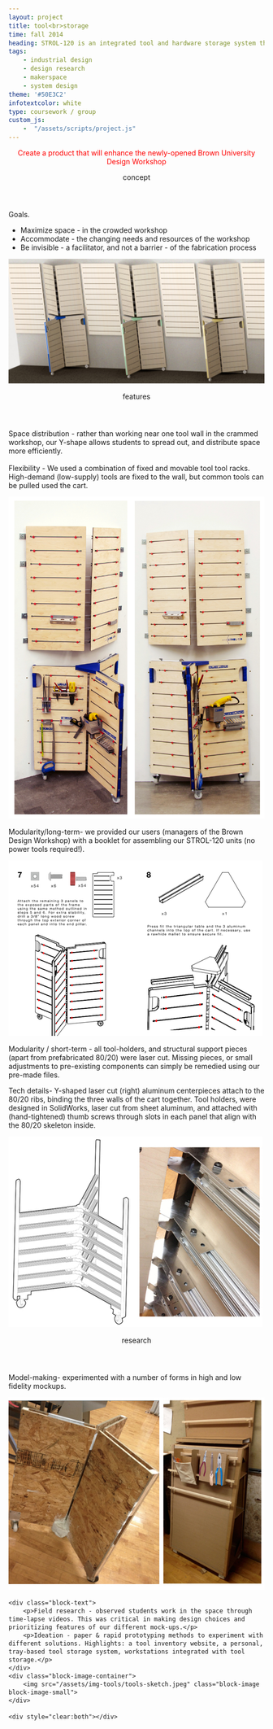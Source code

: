 ```yaml
---
layout: project
title: tool<br>storage
time: fall 2014
heading: STROL-120 is an integrated tool and hardware storage system that I  designed, prototyped and constructed over the course of a semester with Danica Mitchell, Patricia Dranoff, and Connor Lynch. The system was designed to accommodate a new makerspace at Brown University. Though my (making) focus has shifted to digital design, this project provided me a valuable foundation in design research.
tags:
    - industrial design
    - design research
    - makerspace
    - system design
theme: '#50E3C2'
infotextcolor: white
type: coursework / group
custom_js:     
    -  "/assets/scripts/project.js"
---
```



<section class="intro block">
    <div class="intro-text block-text" style="color:red">
        <p style="text-align: center"> Create a product that will enhance the newly-opened Brown University Design&nbsp;Workshop
        </p>
    </div>
</section>


<section class="block">
    <header class="block-header">
    <p>concept</p>
    </header>
    <div class="block-text">
        Goals.
        <ul>
        <li>Maximize space - in the crowded workshop</li>
        <li>Accommodate - the changing needs and resources of the workshop</li>
        <li>Be invisible - a facilitator, and not a barrier - of the fabrication process</li>
        </ul>
    </div>
    <div class="block-image-container">
        <img src="/assets/img-tools/tools-render.jpeg" class="block-image">    
    </div>
</section>

<section class="details block">
    <header class="block-header">
    <p>features</p>    
    </header>
    <div class="block-text">
        <p>
        Space distribution  - rather than working near one tool wall in the crammed workshop, our Y-shape allows students to spread out, and distribute space more efficiently. 
        <br>
        <br>
        Flexibility  - We used a combination of fixed and movable tool tool racks. High-demand (low-supply) tools are fixed to the wall, but common tools can be pulled used the cart.  
        </p>
    </div>    
    <div class="block-image-container">
        <img src="/assets/img-tools/tools-real.jpeg" class="block-image block-image-small">    
    </div>   
    <div class="block-text">
        <p>
        Modularity/long-term- we provided our users (managers of the Brown Design Workshop) with a booklet for assembling our STROL-120 units (no power tools required!).
        </p>
    </div>        
   <div class="block-image-container">
        <img src="/assets/img-tools/tools-booklet.png" class="block-image block-image-small">    
    </div>    
    <div class="block-text">
        <p>
        Modularity / short-term - all tool-holders, and structural support pieces (apart from prefabricated 80/20) were laser cut. Missing pieces, or small adjustments to pre-existing components can simply be remedied using our pre-made files. 
        </p>
    </div>  
    <div class="block-text">
        <p>
        Tech details- Y-shaped laser cut (right) aluminum centerpieces attach to the 80/20 ribs, binding the three walls of the cart together. Tool holders, were designed in SolidWorks, laser cut from sheet aluminum, and attached with (hand-tightened) thumb screws through slots in each panel that align with the 80/20 skeleton inside.
        </p>
    </div>   
   <div class="block-image-container">
        <img src="/assets/img-tools/tools-techdetails.jpeg" class="block-image block-image-small">    
    </div>    
</section>

<section class="research block">
    <header class="block-header">
    <p>research</p>    
    </header>
    <div class="block-text">
        <p>
        Model-making- experimented with a number of forms in high and low fidelity mockups.
        </p>
    </div>
    <div class="block-image-container">
        <img src="/assets/img-tools/tools-model.jpeg" class="block-image block-image-small">    
    </div>       

    <div class="block-text">
        <p>Field research - observed students work in the space through time-lapse videos. This was critical in making design choices and prioritizing features of our different mock-ups.</p>
        <p>Ideation - paper & rapid prototyping methods to experiment with different solutions. Highlights: a tool inventory website, a personal, tray-based tool storage system, workstations integrated with tool storage.</p>
    </div>
    <div class="block-image-container">
        <img src="/assets/img-tools/tools-sketch.jpeg" class="block-image block-image-small">    
    </div>    

    <div style="clear:both"></div>
</section>
